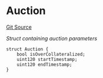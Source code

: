 # Auction
[Git Source](https://github.com/seamless-protocol/ilm-v2/blob/ca7af3bd8afb6a515c334e2f448f621a379dc94e/src/types/DataTypes.sol)

*Struct containing auction parameters*


```solidity
struct Auction {
    bool isOverCollateralized;
    uint120 startTimestamp;
    uint120 endTimestamp;
}
```

